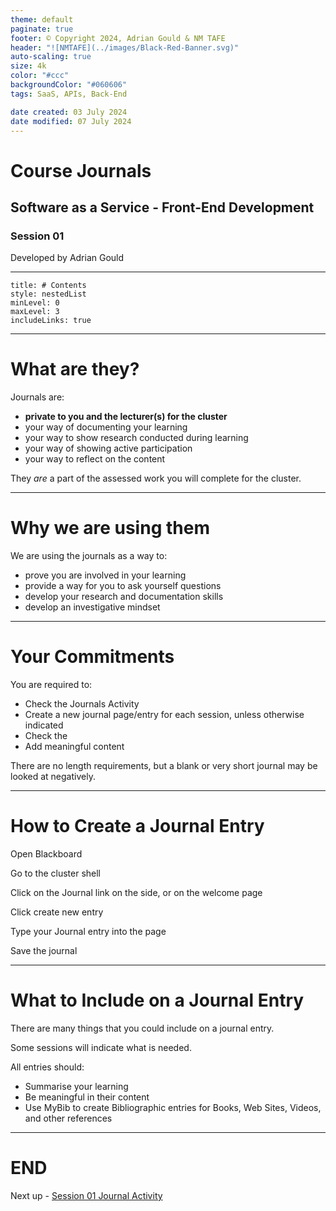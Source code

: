 ```yaml
---
theme: default
paginate: true
footer: © Copyright 2024, Adrian Gould & NM TAFE
header: "![NMTAFE](../images/Black-Red-Banner.svg)"
auto-scaling: true
size: 4k
color: "#ccc"
backgroundColor: "#060606"
tags: SaaS, APIs, Back-End

date created: 03 July 2024
date modified: 07 July 2024
---
```


# Course Journals

## Software as a Service - Front-End Development

### Session 01

Developed by Adrian Gould

---

```table-of-contents
title: # Contents
style: nestedList
minLevel: 0
maxLevel: 3
includeLinks: true
```

---

# What are they?

Journals are:

- **private to you and the lecturer(s) for the cluster**
- your way of documenting your learning
- your way to show research conducted during learning
- your way of showing active participation
- your way to reflect on the content

They *are* a part of the assessed work you will complete for the cluster.

---

# Why we are using them

We are using the journals as a way to:

- prove you are involved in your learning
- provide a way for you to ask yourself questions
- develop your research and documentation skills
- develop an investigative mindset

---

# Your Commitments

You are required to:

- Check the Journals Activity 
- Create a new journal page/entry for each session, unless otherwise indicated
- Check the 
- Add meaningful content

There are no length requirements, but a blank or very short journal may be looked at negatively.

---

# How to Create a Journal Entry

Open Blackboard

Go to the cluster shell

Click on the Journal link on the side, or on the welcome page

Click create new entry

Type your Journal entry into the page

Save the journal

---

# What to Include on a Journal Entry

There are many things that you could include on a journal entry.

Some sessions will indicate what is needed.

All entries should:

- Summarise your learning
- Be meaningful in their content
- Use MyBib to create Bibliographic entries for Books, Web Sites, Videos, and other references


---

# END

Next up - [Session 01 Journal Activity](../session-01/S01-Exercises-and-Journal-Entry.md)
